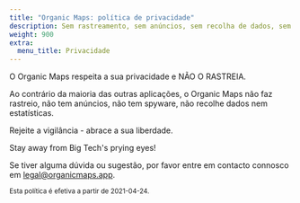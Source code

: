 ```yaml
---
title: "Organic Maps: política de privacidade"
description: Sem rastreamento, sem anúncios, sem recolha de dados, sem recolha de estatísticas, sem "spyware"
weight: 900
extra:
  menu_title: Privacidade
---
```


O Organic Maps respeita a sua privacidade e NÃO O RASTREIA.

Ao contrário da maioria das outras aplicações, o Organic Maps não faz
rastreio, não tem anúncios, não tem spyware, não recolhe dados nem
estatísticas.

Rejeite a vigilância - abrace a sua liberdade.

Stay away from Big Tech's prying eyes!

Se tiver alguma dúvida ou sugestão, por favor entre em contacto connosco em
[legal@organicmaps.app](mailto:legal@organicmaps.app).

<sub>Esta política é efetiva a partir de 2021-04-24.</sub>
